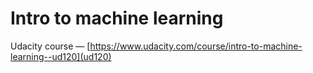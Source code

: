 # Intro to machine learning

Udacity course — [https://www.udacity.com/course/intro-to-machine-learning--ud120](ud120)